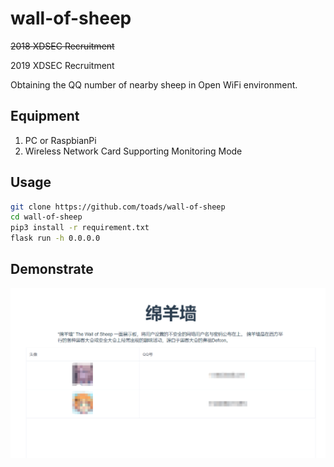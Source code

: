 # wall-of-sheep
~~2018 XDSEC  Recruitment~~

2019 XDSEC  Recruitment

Obtaining the QQ number of nearby sheep in Open WiFi environment.
## Equipment
1. PC or RaspbianPi
2. Wireless Network Card Supporting Monitoring Mode

## Usage


``` bash
git clone https://github.com/toads/wall-of-sheep
cd wall-of-sheep
pip3 install -r requirement.txt
flask run -h 0.0.0.0
```

## Demonstrate
![绵羊墙](md_photo/wall-of-sheep.png)

